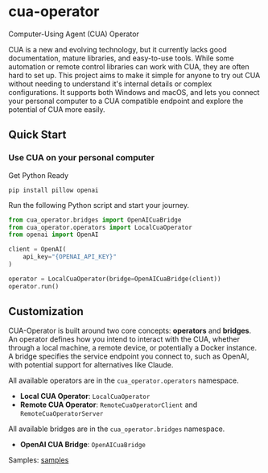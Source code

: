# cua-operator
Computer-Using Agent (CUA) Operator

CUA is a new and evolving technology, but it currently lacks good documentation, mature libraries, and easy-to-use tools. While some automation or remote control libraries can work with CUA, they are often hard to set up. This project aims to make it simple for anyone to try out CUA without needing to understand it's internal details or complex configurations. It supports both Windows and macOS, and lets you connect your personal computer to a CUA compatible endpoint and explore the potential of CUA more easily.

## Quick Start

### Use CUA on your personal computer

Get Python Ready

```shell
pip install pillow openai
```

Run the following Python script and start your journey.

```python
from cua_operator.bridges import OpenAICuaBridge
from cua_operator.operators import LocalCuaOperator
from openai import OpenAI

client = OpenAI(
    api_key="{OPENAI_API_KEY}"
)

operator = LocalCuaOperator(bridge=OpenAICuaBridge(client))
operator.run()
```

## Customization

CUA-Operator is built around two core concepts: **operators** and **bridges**. An operator defines how you intend to interact with the CUA, whether through a local machine, a remote device, or potentially a Docker instance. A bridge specifies the service endpoint you connect to, such as OpenAI, with potential support for alternatives like Claude.

All available operators are in the `cua_operator.operators` namespace.

* **Local CUA Operator**: `LocalCuaOperator`
* **Remote CUA Operator**: `RemoteCuaOperatorClient` and `RemoteCuaOperatorServer`

All available bridges are in the `cua_operator.bridges` namespace.

* **OpenAI CUA Bridge**: `OpenAICuaBridge`

Samples: [samples](samples/)
